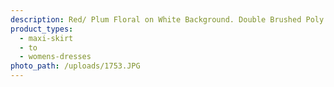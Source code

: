 ```yaml
---
description: Red/ Plum Floral on White Background. Double Brushed Poly
product_types:
  - maxi-skirt
  - to
  - womens-dresses
photo_path: /uploads/1753.JPG
---
```


